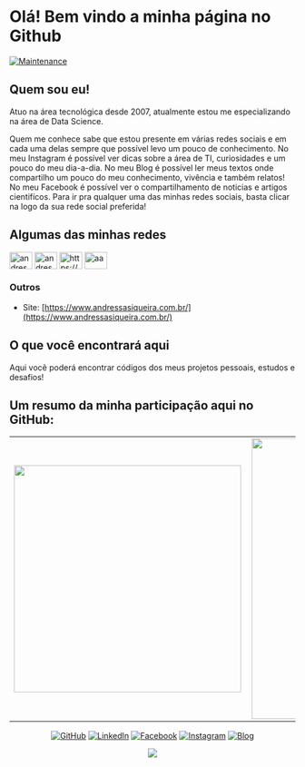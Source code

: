 # Olá! Bem vindo a minha página no Github 
[![Maintenance](https://img.shields.io/badge/Maintained%3F-yes-green.svg)](https://GitHub.com/Naereen/StrapDown.js/graphs/commit-activity)

## Quem sou eu!
Atuo na área tecnológica desde 2007, atualmente estou me especializando na área de Data Science.

Quem me conhece sabe que estou presente em várias redes sociais e em cada uma delas sempre que possível levo um pouco de conhecimento. No meu Instagram é possível ver dicas sobre a área de TI, curiosidades e um pouco do meu dia-a-dia. No meu Blog é possível ler meus textos onde compartilho um pouco do meu conhecimento, vivência e também relatos! No meu Facebook é possível ver o compartilhamento de noticias e artigos cientifícos. Para ir pra qualquer uma das minhas redes sociais, basta clicar na logo da sua rede social preferida!

## Algumas das minhas redes

<p align="left">
<a href="https://linkedin.com/in/andressasiqueira" target="blank"><img align="center" src="https://raw.githubusercontent.com/rahuldkjain/github-profile-readme-generator/master/src/images/icons/Social/linked-in-alt.svg" alt="andressasiqueira" height="30" width="40" /></a>
<a href="https://instagram.com/andressa_tech" target="blank"><img align="center" src="https://raw.githubusercontent.com/rahuldkjain/github-profile-readme-generator/master/src/images/icons/Social/instagram.svg" alt="andressa_tech" height="30" width="40" /></a>
<a href="/https://www.andressasiqueira.com.br/blog" target="blank"><img align="center" src="https://raw.githubusercontent.com/rahuldkjain/github-profile-readme-generator/master/src/images/icons/Social/rss.svg" alt="https://www.andressasiqueira.com.br/blog" height="30" width="40" /></a>
<a href="https://fb.com/AndressaSiqueiraBr" target="blank"><img align="center" src="https://raw.githubusercontent.com/rahuldkjain/github-profile-readme-generator/master/src/images/icons/Social/facebook.svg" alt="aa" height="30" width="40" /></a>
</p>

### Outros

* Site: [https://www.andressasiqueira.com.br/](https://www.andressasiqueira.com.br/)


## O que você encontrará aqui

Aqui você poderá encontrar códigos dos meus projetos pessoais, estudos e desafios! 

## Um resumo da minha participação aqui no GitHub:

<center>
  <table>
    <tr>
        <td><img width="400px" align="left" src="https://github-readme-stats.vercel.app/api/top-langs/?username=siqandressa&hide=html&layout=compact&theme=buefy" /></td>
        <td><img width="495px" align="left" src="https://github-readme-stats.vercel.app/api?username=siqandressa&theme=buefy" /></td>
    </tr>   
  </table>
</center>  

<p align="center">
	<a href="https://github.com/siqandressa"><img src="https://img.shields.io/github/followers/siqandressa.svg?label=GitHub&style=social" alt="GitHub"></a>
	<a href="https://www.linkedin.com/in/andressasiqueira/"><img src="https://img.shields.io/badge/LinkedIn--_.svg?style=social&logo=linkedin" alt="LinkedIn"></a>
	<a href="https://www.facebook.com/AndressaSiqueiraBr"><img src="https://img.shields.io/badge/Facebook--_.svg?style=social&logo=Facebook" alt="Facebook"></a>
	<a href="https://instagram.com/andressa_tech"><img src="https://img.shields.io/badge/Instagram--_.svg?style=social&logo=Instagram" alt="Instagram"></a>
	<a href="https://www.andressasiqueira.com.br/"><img src="https://img.shields.io/badge/Blogger--_.svg?style=social&logo=Blogger" alt="Blog"></a>
	
</p>
<p align="center">
	<a href="https://github.com/siqandressa"><img src="http://views.whatilearened.today/views/github/siqandressa/views.svg"/></a>
	
</p>


<!--
**siqandressa/siqandressa** is a ✨ _special_ ✨ repository because its `README.md` (this file) appears on your GitHub profile.

Here are some ideas to get you started:

- 🔭 I’m currently working on ...
- 🌱 I’m currently learning ...
- 👯 I’m looking to collaborate on ...
- 🤔 I’m looking for help with ...
- 💬 Ask me about ...
- 📫 How to reach me: ...
- 😄 Pronouns: ...
- ⚡ Fun fact: ...
-->
